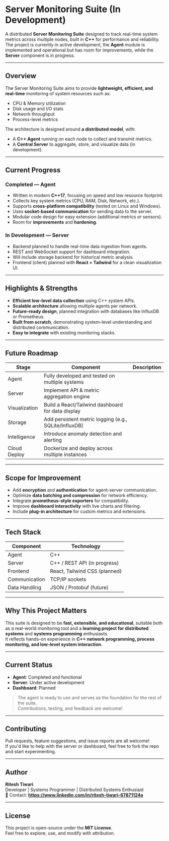 # Server Monitoring Suite (In Development)

A distributed **Server Monitoring Suite** designed to track real-time system metrics across multiple nodes, built in **C++** for performance and reliability.  
The project is currently in active development, the **Agent** module is implemented and operational but has room for improvements, while the **Server** component is in progress.

---

## Overview

The Server Monitoring Suite aims to provide **lightweight, efficient, and real-time** monitoring of system resources such as:
- CPU & Memory utilization
- Disk usage and I/O stats
- Network throughput
- Process-level metrics

The architecture is designed around **a distributed model**, with:
- A **C++ Agent** running on each node to collect and transmit metrics.
- A **Central Server** to aggregate, store, and visualize data (in development).

---

## Current Progress

### Completed — Agent
- Written in modern **C++17**, focusing on speed and low resource footprint.
- Collects key system metrics (CPU, RAM, Disk, Network, etc.).
- Supports **cross-platform compatibility** (tested on Linux and Windows).
- Uses **socket-based communication** for sending data to the server.
- Modular code design for easy extension (additional metrics or sensors).
- Room for **improvements** and **hardening**.

### In Development — Server
- Backend planned to handle real-time data ingestion from agents.
- REST and WebSocket support for dashboard integration.
- Will include storage backend for historical metric analysis.
- Frontend (client) planned with **React + Tailwind** for a clean visualization UI.

---

## Highlights & Strengths

- **Efficient low-level data collection** using C++ system APIs.
- **Scalable architecture** allowing multiple agents per network.
- **Future-ready design**, planned integration with databases like InfluxDB or Prometheus.
- **Built from scratch**, demonstrating system-level understanding and distributed communication.
- **Easy to integrate** with existing monitoring stacks.

---

## Future Roadmap

| Stage | Component | Description |
|-------|------------|-------------|
| Agent | Fully developed and tested on multiple systems |
| Server | Implement API & metric aggregation engine |
| Visualization | Build a React/Tailwind dashboard for data display |
| Storage | Add persistent metric logging (e.g., SQLite/InfluxDB) |
| Intelligence | Introduce anomaly detection and alerting |
| Cloud Deploy | Dockerize and deploy across multiple instances |

---

## Scope for Improvement

- Add **encryption** and **authentication** for agent-server communication.
- Optimize **data batching and compression** for network efficiency.
- Integrate **prometheus-style exporters** for compatibility.
- Improve **dashboard interactivity** with live charts and filtering.
- Include **plug-in architecture** for custom metrics and extensions.

---

## Tech Stack

| Component | Technology |
|------------|-------------|
| Agent | C++ |
| Server | C++ / REST API (in progress) |
| Frontend | React, Tailwind CSS (planned) |
| Communication | TCP/IP sockets |
| Data Handling | JSON / Protobuf (future) |

---

## Why This Project Matters

This suite is designed to be **fast, extensible, and educational**, suitable both as a real-world monitoring tool and a **learning project for distributed systems** and **systems programming** enthusiasts.  
It reflects hands-on experience in **C++ network programming, process monitoring, and low-level system interaction**.

---

## Current Status

- **Agent**: Completed and functional  
- **Server**: Under active development  
- **Dashboard**: Planned  

> The agent is ready to use and serves as the foundation for the rest of the suite.  
> Contributions, testing, and feedback are welcome!

---

## Contributing

Pull requests, feature suggestions, and issue reports are all welcome!  
If you'd like to help with the server or dashboard, feel free to fork the repo and start experimenting.

---

## Author

**Ritesh Tiwari**  
Developer | Systems Programmer | Distributed Systems Enthusiast  
📧 Contact: **https://www.linkedin.com/in/ritesh-tiwari-67871124a**  

---

## License

This project is open-source under the **MIT License**.  
Feel free to explore, use, and modify with attribution.
